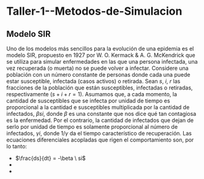 # Taller-1--Metodos-de-Simulacion
## Modelo SIR
Uno de los modelos más sencillos para la evolución de una epidemia es el modelo SIR, propuesto
en 1927 por W. O. Kermack & A. G. McKendrick que se utiliza para simular enfermedades en las
que una persona infectada, una vez recuperada (o muerta) no se puede volver a infectar.
Considere una población con un número constante de personas donde cada una puede estar
susceptible, infectada (casos activos) o retirada. Sean $s$, $i$, $r$ las fracciones de la población que están
susceptibles, infectadas o retiradas, respectivamente ($s + i + r = 1$). Asumamos que, a cada
momento, la cantidad de susceptibles que se infecta por unidad de tiempo es proporcional a la
cantidad e susceptibles multiplicada por la cantidad de infectados, $\beta si$, donde $\beta$ es una constante que nos dice qué tan contagiosa es la enfermedad. Por el contrario, la cantidad de infectados que dejan de serlo por unidad de tiempo es solamente proporcional al número de infectados, $\gamma i$, donde $1/\gamma$ da el tiempo característico de recuperación. Las ecuaciones diferenciales acopladas que rigen el comportamiento son, por lo tanto:
* $\frac{ds}{dt} = -\beta \ si$
*
*

